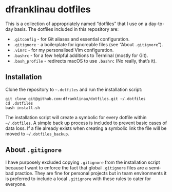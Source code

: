 dfranklinau dotfiles
================================================================================

This is a collection of appropriately named “dotfiles” that I use on a
day-to-day basis. The dotfiles included in this repository are:

* `.gitconfig` - for Git aliases and essential configuration.
* `.gitignore` - a boilerplate for ignoreable files (see “About `.gitignore`”).
* `.vimrc` - for my personalised Vim configuration.
* `.bashrc` - for a few helpful additions to Terminal (mostly for Git).
* `.bash_profile` - redirects macOS to use `.bashrc` (No really, that’s it).


Installation
--------------------------------------------------------------------------------

Clone the repository to `~.dotfiles` and run the installation script:

```
git clone git@github.com:dfranklinau/dotfiles.git ~/.dotfiles
cd .dotfiles
bash install.sh
```

The installation script will create a symbolic for every dotfile within 
`~/.dotfiles`. A simple back up process is included to prevent basic cases of 
data loss. If a file already exists when creating a symbolic link the file will
be moved to `~/.dotfiles_backup`.


About `.gitignore`
--------------------------------------------------------------------------------

I have purposely excluded copying `.gitignore` from the installation script
because I want to enforce the fact that global `.gitignore` files are a
semi-bad practice. They are fine for personal projects but in team environments
it is preferred to include a local `.gitignore` with these rules to cater for
everyone.
